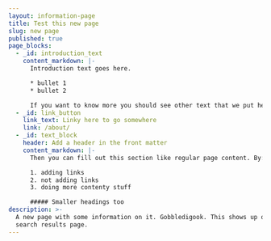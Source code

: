 ```yaml
---
layout: information-page
title: Test this new page
slug: new page
published: true
page_blocks:
  - _id: introduction_text
    content_markdown: |-
      Introduction text goes here.

      * bullet 1
      * bullet 2

      If you want to know more you should see other text that we put here.
  - _id: link_button
    link_text: Linky here to go somewhere
    link: /about/
  - _id: text_block
    header: Add a header in the front matter
    content_markdown: |-
      Then you can fill out this section like regular page content. By:

      1. adding links
      2. not adding links
      3. doing more contenty stuff

      ##### Smaller headings too
description: >-
  A new page with some information on it. Gobbledigook. This shows up on the
  search results page.
---
```

